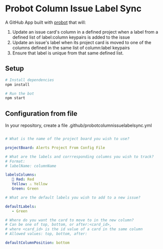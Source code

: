 # Probot Column Issue Label Sync

A GitHub App built with [probot](https://github.com/probot/probot) that will:

1. Update an issue card's column in a defined project when a label from a defined list of label:column keypairs is added to the issue
2. Update an issue's label when its project card is moved to one of the columns defined in the same list of column:label keypairs
3. Ensure that label is unique from that same defined list.

## Setup

```sh
# Install dependencies
npm install

# Run the bot
npm start
```

## Configuration from file

In your repository, create a file .github/probotcolumnissuelabelsync.yml

```yml

# What is the name of the project board you wish to use?

projectBoard: Alerts Project From Config File

# What are the labels and corrresponding columns you wish to track?
# Format:
# labelName: columnName

labelsColumns: 
   🛑 Red: Red
   Yellow: ⚠️ Yellow
   Green: Green

# What are the default labels you wish to add to a new issue?

defaultLabels:
   - Green

# Where do you want the card to move to in the new column?
# Can be one of top, bottom, or after:<card_id>, 
# where <card_id> is the id value of a card in the same column
# Allowed values: top, bottom, after:

defaultColumnPosition: bottom

```

